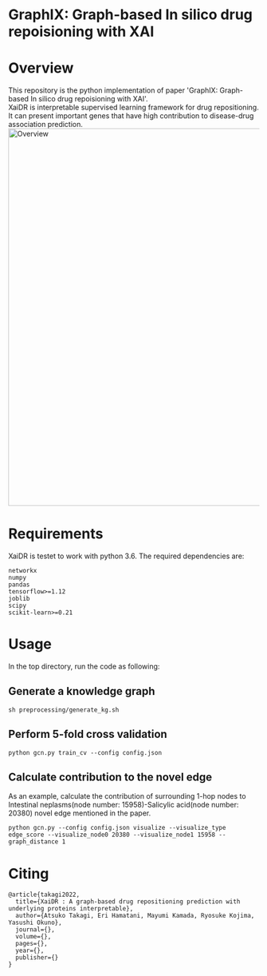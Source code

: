 # GraphIX: Graph-based In silico drug repoisioning with XAI
# Overview
This repository is the python implementation of paper 'GraphIX: Graph-based In silico drug repoisioning with XAI'.<br>
XaiDR is interpretable supervised learning framework for drug repositioning. It can present important genes that have high contribution to disease-drug association prediction.
<img width="756" alt="Overview" src="https://user-images.githubusercontent.com/49670481/179131330-7c92acf0-444f-48f0-9883-bb25a933155b.png">

# Requirements
XaiDR is testet to work with python 3.6. The required dependencies are:<br>
```
networkx
numpy
pandas
tensorflow>=1.12
joblib
scipy
scikit-learn>=0.21
```
# Usage
In the top directory, run the code as following:<br>
## Generate a knowledge graph
```
sh preprocessing/generate_kg.sh
```
## Perform 5-fold cross validation
```
python gcn.py train_cv --config config.json
```
## Calculate contribution to the novel edge
As an example, calculate the contribution of surrounding 1-hop nodes to Intestinal neplasms(node number: 15958)-Salicylic acid(node number: 20380) novel edge mentioned in the paper.<br>
```
python gcn.py --config config.json visualize --visualize_type edge_score --visualize_node0 20380 --visualize_node1 15958 --graph_distance 1
```
# Citing
```
@article{takagi2022,
  title={XaiDR : A graph-based drug repositioning prediction with underlying proteins interpretable},
  author={Atsuko Takagi, Eri Hamatani, Mayumi Kamada, Ryosuke Kojima, Yasushi Okuno},
  journal={},
  volume={},
  pages={},
  year={},
  publisher={}
}
```
